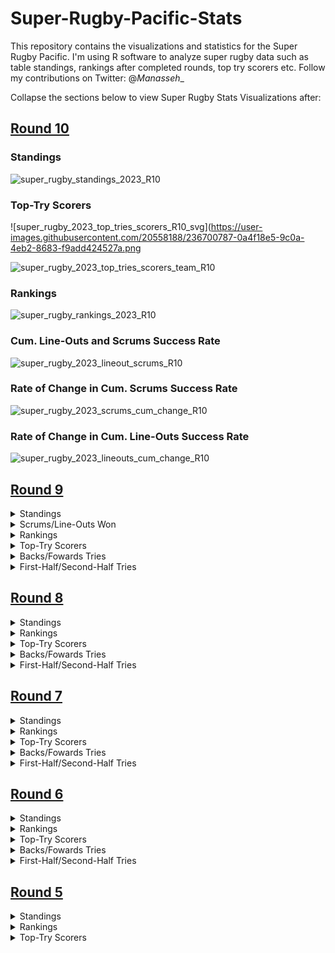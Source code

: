 # Super-Rugby-Pacific-Stats
This repository contains the visualizations and statistics for the Super Rugby Pacific. I'm using R software to analyze super rugby data such as table standings, rankings after completed rounds, top try scorers etc. Follow my contributions on Twitter: @_Manasseh__

Collapse the sections below to view Super Rugby Stats Visualizations after:

## [Round 10](https://github.com/manassehoduor/Super-Rugby-Pacific-Stats/tree/main/Season%202023/R_10)

### Standings

![super_rugby_standings_2023_R10](https://user-images.githubusercontent.com/20558188/236700887-89a1fb74-0202-4238-aa34-03b44ee9fdfa.png)

### Top-Try Scorers

![super_rugby_2023_top_tries_scorers_R10_svg](https://user-images.githubusercontent.com/20558188/236700787-0a4f18e5-9c0a-4eb2-8683-f9add424527a.png

![super_rugby_2023_top_tries_scorers_team_R10](https://user-images.githubusercontent.com/20558188/236700800-04e8de4e-fea7-473f-90d6-929f6a961888.png)

### Rankings

![super_rugby_rankings_2023_R10](https://user-images.githubusercontent.com/20558188/236700836-cb12b0fc-68c8-4c91-9ad1-f1f4dd67749e.png)

### Cum. Line-Outs and Scrums Success Rate

![super_rugby_2023_lineout_scrums_R10](https://user-images.githubusercontent.com/20558188/236187258-0475497c-08d0-43e8-8dae-afcd4ff7adc6.png)

### Rate of Change in Cum. Scrums Success Rate

![super_rugby_2023_scrums_cum_change_R10](https://user-images.githubusercontent.com/20558188/236134856-be1b49ec-7d59-40e9-a6c2-fd1584c0d44e.png)

### Rate of Change in Cum. Line-Outs Success Rate 

![super_rugby_2023_lineouts_cum_change_R10](https://user-images.githubusercontent.com/20558188/236134838-c97fe874-7127-4853-9e0a-dc16c1233cc4.png)

## [**Round 9**](https://github.com/manassehoduor/Super-Rugby-Pacific-Stats/tree/main/Season%202023/R9)

<details><summary> Standings </summary>

![super_rugby_standings_2023_R9](https://user-images.githubusercontent.com/20558188/233844836-a5308398-ce2c-4e44-8afb-da9e4c5004a4.png)

</details>

<details><summary> Scrums/Line-Outs Won </summary>

![super_rugby_2023_lineout_scrums_R9](https://user-images.githubusercontent.com/20558188/234481541-0998b788-537d-4842-ab94-5992480fc2c6.png)

</details>

<details><summary> Rankings </summary>

![super_rugby_rankings_2023_R9](https://user-images.githubusercontent.com/20558188/234478279-50879590-fcba-49be-9d6f-6b08a2df9736.png)

</details>

<details><summary> Top-Try Scorers </summary>

![super_rugby_2023_top_tries_scorers_R9_svg](https://user-images.githubusercontent.com/20558188/234662256-bbaf8325-21fc-49a9-a526-5d206b99e778.png)

![super_rugby_2023_top_tries_scorers_R9](https://user-images.githubusercontent.com/20558188/234478385-e5669813-affb-446a-9fa1-088405d4692c.png)

</details>

<details><summary> Backs/Fowards Tries </summary>

![super_rugby_2023_B_F_tries_R9](https://user-images.githubusercontent.com/20558188/234478463-68919039-9417-4489-8294-daa0fd8586f2.png)
![super_rugby_pacific_team_tries_R9_waffle1](https://user-images.githubusercontent.com/20558188/235270175-e7e0763f-7106-40cd-8b99-dd2cf00a5e2d.png)

</details>

<details><summary> First-Half/Second-Half Tries </summary>

![super_rugby_pacific_team_tries_R9_waffle2](https://user-images.githubusercontent.com/20558188/235270171-11cfa3d2-daa4-489d-8d7c-ede3665aeb47.png)
![super_rugby_2023_F_S_tries_R9](https://user-images.githubusercontent.com/20558188/234478536-4c2ce8ea-7b75-4237-a2ad-5e49afcb6949.png)

</details>

## [**Round 8**](https://github.com/manassehoduor/Super-Rugby-Pacific-Stats/tree/main/Season%202023/R8)

<details><summary> Standings </summary>

![super_rugby_standings_2023_R8](https://user-images.githubusercontent.com/20558188/233047265-616ec7e1-9a2a-4113-8d0d-0e46d25a9452.png)

</details>

<details><summary> Rankings </summary>

![super_rugby_rankings_2023_R8](https://user-images.githubusercontent.com/20558188/233066809-ed8faa7b-4058-4aef-931c-420d315a9c3a.png)

</details>

<details><summary> Top-Try Scorers </summary>

![super_rugby_2023_top_tries_scorers_R8](https://user-images.githubusercontent.com/20558188/233836868-b323a42a-dbab-467c-a100-a00a37372db0.png)

</details>

<details><summary> Backs/Fowards Tries </summary>

![super_rugby_2023_B_F_tries_R8](https://user-images.githubusercontent.com/20558188/233836890-697b8023-e966-4914-adda-f19dd4d6e4d3.png)

</details>

<details><summary> First-Half/Second-Half Tries </summary>

![super_rugby_2023_F_S_tries_R8](https://user-images.githubusercontent.com/20558188/233836878-7fd7d309-fd24-451c-b58b-8252f1f757f4.png)

 </details>
 
## [**Round 7**](https://github.com/manassehoduor/Super-Rugby-Pacific-Stats/tree/main/Season%202023/R7)

<details><summary>Standings</summary>

![super_rugby_standings_2023_R7](https://user-images.githubusercontent.com/20558188/230919587-c8381e23-d09f-4e0e-9923-6f33f6b8e226.png)

</details>

<details><summary>Rankings</summary>

![super_rugby_rankings_2023_R7](https://user-images.githubusercontent.com/20558188/230919635-ed038041-0fd8-48ee-96ea-e6f598662930.png)

</details>

<details><summary>Top-Try Scorers</summary>

![super_rugby_2023_top_tries_scorers_R7](https://user-images.githubusercontent.com/20558188/231973670-18d4f819-0468-43bc-ab39-4e8611f251ac.png)

</details>

<details><summary>Backs/Fowards Tries</summary>

![super_rugby_2023_B_F_tries_R7](https://user-images.githubusercontent.com/20558188/231973836-89eafa91-4a8b-4706-a211-0dce6f9bc7c2.png)

</details>

<details><summary>First-Half/Second-Half Tries</summary>

![super_rugby_2023_F_S_tries_R7](https://user-images.githubusercontent.com/20558188/231973885-e0331ac9-fe96-4725-91a6-268496f23278.png)

</details>

## [**Round 6**](https://github.com/manassehoduor/Super-Rugby-Pacific-Stats/tree/main/Season%202023/R6)

<details><summary>Standings</summary>

![super_rugby_2023_R6](https://user-images.githubusercontent.com/20558188/229702695-ea7f4762-3b5f-430a-8758-b1db0846d198.png)

</details>

<details><summary>Rankings</summary>

![super_rugby_2023_rankings_R6](https://user-images.githubusercontent.com/20558188/229702834-4e87cf9d-f2bb-4c0f-a667-0a3b294939cb.png)

</details>

<details><summary>Top-Try Scorers</summary>

![super_rugby_2023_top_tries_scorers_R6](https://user-images.githubusercontent.com/20558188/229702904-8c0a7969-4f03-4715-a62f-0fd3961d5dae.png)

</details>

<details><summary>Backs/Fowards Tries</summary>

![super_rugby_2023_B_F_tries_R6](https://user-images.githubusercontent.com/20558188/229702951-b2d1805f-04fa-4475-b44c-608aaaa48852.png)

</details>

<details><summary>First-Half/Second-Half Tries</summary>

![super_rugby_2023_F_S_tries_R6](https://user-images.githubusercontent.com/20558188/229702990-4daa6854-d96d-4eb2-b12b-8cc238e4823c.png)

</details>

## [**Round 5**](https://github.com/manassehoduor/Super-Rugby-Pacific-Stats/tree/main/Season%202023/R5)

<details><summary>Standings</summary>

![super_rugby_2023](https://user-images.githubusercontent.com/20558188/228137394-02e42c46-ba30-4a06-b022-240dc77ad8a1.png)

</details>

<details><summary>Rankings</summary>

![super_rugby_2023_rankings](https://user-images.githubusercontent.com/20558188/228137416-d6cdd828-0900-4cb1-8fca-f66da043d384.png)

</details>

<details><summary>Top-Try Scorers</summary>

![super_rugby_2023_Top_Tries_Scorers_R5](https://user-images.githubusercontent.com/20558188/228755379-17206541-b966-49e9-923b-282042ca8806.png)

</details>

